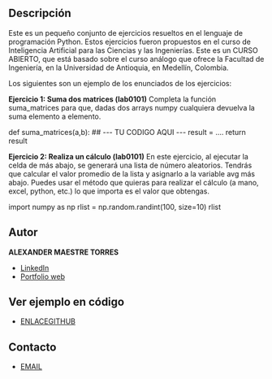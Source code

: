 
## Descripción

Este es un pequeño conjunto de ejercicios resueltos en el lenguaje de programación Python. Estos ejercicios fueron propuestos en el curso de Inteligencia Artificial para las Ciencias y las Ingenierías. Este es un CURSO ABIERTO, que está basado sobre el curso análogo que ofrece la Facultad de Ingeniería, en la Universidad de Antioquia, en Medellín, Colombia.

Los siguientes son un ejemplo de los enunciados de los ejercicios:

**Ejercicio 1: Suma dos matrices (lab0101)**
Completa la función suma_matrices para que, dadas dos arrays numpy cualquiera devuelva la suma elemento a elemento.

def suma_matrices(a,b):
    ## --- TU CODIGO AQUI ---
    result = .... 
    return result


**Ejercicio 2: Realiza un cálculo (lab0101)**
En este ejercicio, al ejecutar la celda de más abajo, se generará una lista de número aleatorios.
Tendrás que calcular el valor promedio de la lista y asignarlo a la variable avg más abajo.
Puedes usar el método que quieras para realizar el cálculo (a mano, excel, python, etc.) lo que importa es el valor que obtengas.

import numpy as np
rlist = np.random.randint(100, size=10)
rlist


## Autor
**ALEXANDER MAESTRE TORRES**

* [LinkedIn](https://www.linkedin.com/in/ajmaestre/)
* [Portfolio web](https://ajmaestre.github.io/portfolio/home)

## Ver ejemplo en código
- [ENLACEGITHUB](https://github.com/ajmaestre/Python_exercise)

## Contacto
- [EMAIL](ajmaestretorres@gmail.com)